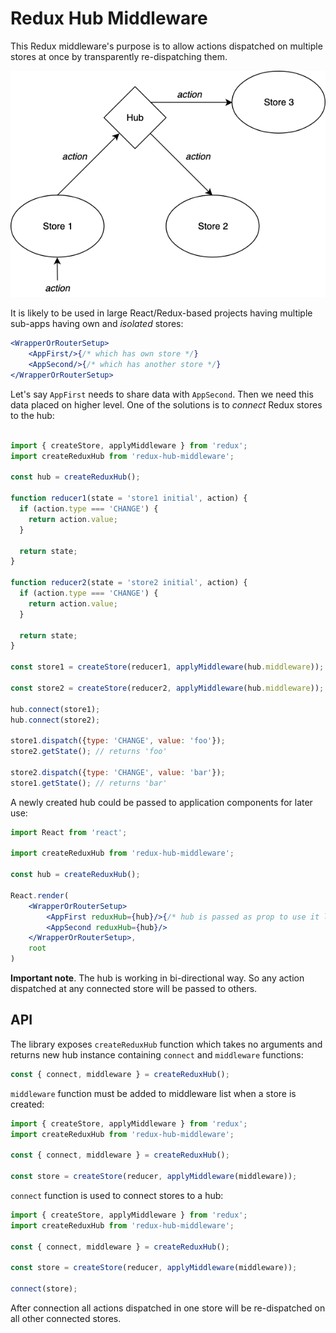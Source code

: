 # Redux Hub Middleware

This Redux middleware's purpose is to allow actions dispatched on multiple stores at once by transparently re-dispatching them.

![Data flow within Flux application](./flow.png)

It is likely to be used in large React/Redux-based projects having multiple sub-apps having own and *isolated* stores:

```jsx harmony
<WrapperOrRouterSetup>
    <AppFirst/>{/* which has own store */}
    <AppSecond/>{/* which has another store */}
</WrapperOrRouterSetup>
```


Let's say `AppFirst` needs to share data with `AppSecond`. Then
we need this data placed on higher level. One of the solutions is to *connect* Redux stores
to the hub:

```jsx harmony

import { createStore, applyMiddleware } from 'redux';
import createReduxHub from 'redux-hub-middleware';

const hub = createReduxHub();

function reducer1(state = 'store1 initial', action) {
  if (action.type === 'CHANGE') {
    return action.value;
  }
  
  return state;
}

function reducer2(state = 'store2 initial', action) {
  if (action.type === 'CHANGE') {
    return action.value;
  }
  
  return state;
}

const store1 = createStore(reducer1, applyMiddleware(hub.middleware));

const store2 = createStore(reducer2, applyMiddleware(hub.middleware));

hub.connect(store1);
hub.connect(store2);

store1.dispatch({type: 'CHANGE', value: 'foo'});
store2.getState(); // returns 'foo'

store2.dispatch({type: 'CHANGE', value: 'bar'});
store1.getState(); // returns 'bar'

```

A newly created hub could be passed to application components for later use:

```jsx harmony
import React from 'react';

import createReduxHub from 'redux-hub-middleware';

const hub = createReduxHub();

React.render(
    <WrapperOrRouterSetup>
        <AppFirst reduxHub={hub}/>{/* hub is passed as prop to use it later in store initialization */}
        <AppSecond reduxHub={hub}/>
    </WrapperOrRouterSetup>,
    root
)
```

**Important note**. The hub is working in bi-directional way. So any action dispatched at any connected store will be passed to others.

## API

The library exposes `createReduxHub` function which takes no arguments and returns
new hub instance containing `connect` and `middleware` functions:

```jsx harmony
const { connect, middleware } = createReduxHub();
```

`middleware` function must be added to middleware list when a store is created:

```jsx harmony
import { createStore, applyMiddleware } from 'redux';
import createReduxHub from 'redux-hub-middleware';

const { connect, middleware } = createReduxHub();

const store = createStore(reducer, applyMiddleware(middleware));
```


`connect` function is used to connect stores to a hub:

```jsx harmony
import { createStore, applyMiddleware } from 'redux';
import createReduxHub from 'redux-hub-middleware';

const { connect, middleware } = createReduxHub();

const store = createStore(reducer, applyMiddleware(middleware));

connect(store);
```

After connection all actions dispatched in one store will be re-dispatched on all other connected stores.
